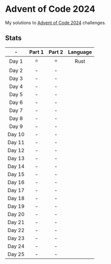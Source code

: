 # Advent of Code 2024

My solutions to [Advent of Code 2024](https://adventofcode.com/2024) challenges.

## Stats

|   -    | Part 1 | Part 2 | Language |
| :----: | :----: | :----: | :------: |
| Day 1  |  ⭐️   |  ⭐️   |   Rust   |
| Day 2  |   -    |   -    |          |
| Day 3  |   -    |   -    |          |
| Day 4  |   -    |   -    |          |
| Day 5  |   -    |   -    |          |
| Day 6  |   -    |   -    |          |
| Day 7  |   -    |   -    |          |
| Day 8  |   -    |   -    |          |
| Day 9  |   -    |   -    |          |
| Day 10 |   -    |   -    |          |
| Day 11 |   -    |   -    |          |
| Day 12 |   -    |   -    |          |
| Day 13 |   -    |   -    |          |
| Day 14 |   -    |   -    |          |
| Day 15 |   -    |   -    |          |
| Day 16 |   -    |   -    |          |
| Day 17 |   -    |   -    |          |
| Day 18 |   -    |   -    |          |
| Day 19 |   -    |   -    |          |
| Day 20 |   -    |   -    |          |
| Day 21 |   -    |   -    |          |
| Day 22 |   -    |   -    |          |
| Day 23 |   -    |   -    |          |
| Day 24 |   -    |   -    |          |
| Day 25 |   -    |   -    |          |
